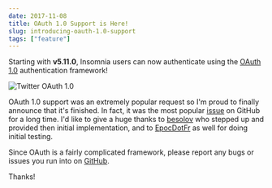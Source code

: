 ```yaml
---
date: 2017-11-08
title: OAuth 1.0 Support is Here!
slug: introducing-oauth-1.0-support
tags: ["feature"]
---
```


Starting with **v5.11.0**, Insomnia users can now authenticate using the 
[OAuth 1.0](https://tools.ietf.org/html/rfc5849) authentication framework!

<!--more-->

![Twitter OAuth 1.0](/images/blog/twitter-oauth.png)

OAuth 1.0 support was an extremely popular request so I'm proud to finally announce that
it's finished. In fact, it was the most popular
[issue](https://github.com/getinsomnia/insomnia/issues/197) on GitHub for a long time. I'd 
like to give a huge thanks to [besolov](https://github.com/besolov) who stepped up and 
provided then initial implementation, and to [EpocDotFr](https://github.com/EpocDotFr) as well 
for doing initial testing.

Since OAuth is a fairly complicated framework, please report any bugs or issues you run into
on [GitHub](https://github.com/getinsomnia/insomnia/issues). 

Thanks!
